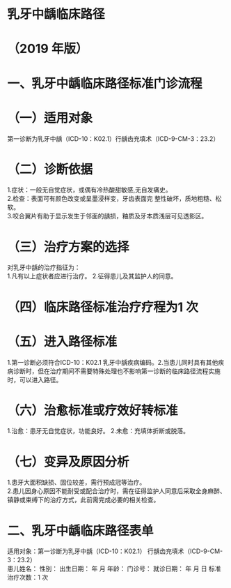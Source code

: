 # 乳牙中龋临床路径  
# （2019 年版）  
# 一、乳牙中龋临床路径标准门诊流程  
# （一）适用对象  
第一诊断为乳牙中龋（ICD-10：K02.1）行龋齿充填术（ICD-9-CM-3：23.2）  
# （二）诊断依据  
1.症状：一般无自觉症状，或偶有冷热酸甜敏感,无自发痛史。  
2.检查：表面可有颜色改变或呈墨浸样变，牙齿表面完 整性破坏，质地粗糙、松软。  
3.咬合翼片有助于显示发生于邻面的龋损，釉质及牙本质浅层可见透影区。  
# （三）治疗方案的选择  
对乳牙中龋的治疗指征为：  
1.凡有以上症状者应进行治疗。 2.征得患儿及其监护人的同意。  
# （四）临床路径标准治疗疗程为1 次  
# （五）进入路径标准  
1.第一诊断必须符合ICD-10：K02.1 乳牙中龋疾病编码。2.当患儿同时具有其他疾病诊断时，但在治疗期间不需要特殊处理也不影响第一诊断的临床路径流程实施时，可以进入路径。  
# （六）治愈标准或疗效好转标准  
1.治愈：患牙无自觉症状，功能良好。 2.未愈：充填体折断或脱落。  
# （七）变异及原因分析  
1.患牙大面积缺损、固位较差，需行预成冠等治疗。  
2.患儿因身心原因不能耐受或配合治疗时，需在征得监护人同意后采取全身麻醉、镇静或束缚下的治疗方式，此前需完成必要的相关检查。  
# 二、乳牙中龋临床路径表单  
适用对象：第一诊断为乳牙中龋（ICD-10：K02.1） 行龋齿充填术（ICD-9-CM-3：23.2）  
患儿姓名：            性别：     出生日期：      年   月  年龄：      门诊号：              就诊日期：     年   月   日     标准治疗次数：1 次  
